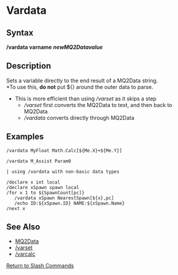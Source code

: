# Vardata

## Syntax

**/vardata varname** _**newMQ2Datavalue**_

## Description

Sets a variable directly to the end result of a MQ2Data string.  
\*To use this, **do not** put ${} around the outer data to parse.

* This is more efficient than using _/varset_ as it skips a step
  * _/varset_ first converts the MQ2Data to text, and then back to MQ2Data
  * _/vardata_ converts directly through MQ2Data

## Examples

```text
/vardata MyFloat Math.Calc[${Me.X}+${Me.Y}]

/vardata M_Assist Param0

| using /vardata with non-basic data types

/declare x int local
/declare xSpawn spawn local
/for x 1 to ${SpawnCount[pc]}
   /vardata xSpawn NearestSpawn[${x},pc]
   /echo ID:${xSpawn.ID} NAME:${xSpawn.Name}
/next x
```

## See Also

* [MQ2Data](../../documentation/mq2data.md)
* [/varset](varset.md)
* [/varcalc](varcalc.md)

[Return to Slash Commands](../slash-commands/)

